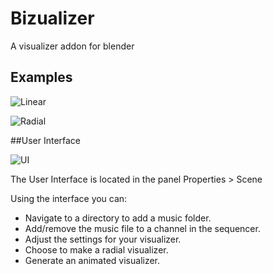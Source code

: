 # Bizualizer

A visualizer addon for blender

## Examples

![Linear](http://i.imgur.com/duCaEyY.gif)

![Radial](http://i.imgur.com/r20zvgY.gif)

##User Interface

![UI](http://i.imgur.com/bL9sj58.png)

The User Interface is located in the panel Properties > Scene

Using the interface you can:

* Navigate to a directory to add a music folder.
* Add/remove the music file to a channel in the sequencer.
* Adjust the settings for your visualizer.
* Choose to make a radial visualizer.
* Generate an animated visualizer.
